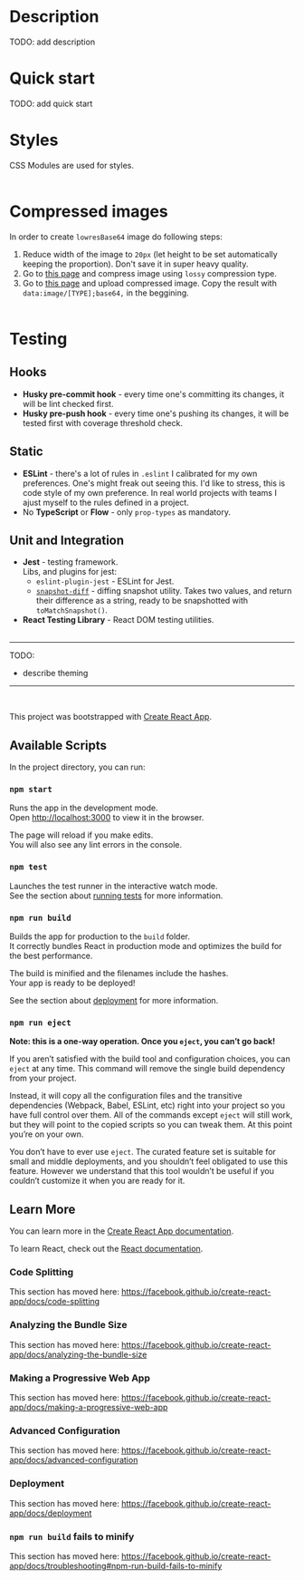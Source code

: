 # Description
TODO: add description

# Quick start
TODO: add quick start

# Styles
CSS Modules are used for styles.
<br><br>
# Compressed images
In order to create `lowresBase64` image do following steps:
1. Reduce width of the image to `20px` (let height to be set automatically keeping the proportion). Don't save it in super heavy quality.
2. Go to [this page](https://compressor.io/) and compress image using `lossy` compression type.
3. Go to [this page](https://elmah.io/tools/base64-image-encoder/) and upload compressed image. Copy the result with `data:image/[TYPE];base64,` in the beggining.
<br><br>

# Testing
## Hooks
- __Husky pre-commit hook__ - every time one's committing its changes, it will be lint checked first.
- __Husky pre-push hook__ - every time one's pushing its changes, it will be tested first with coverage threshold check.
## Static
- __ESLint__ - there's a lot of rules in `.eslint` I calibrated for my own preferences. One's might freak out seeing this. I'd like to stress, this is code style of my own preference. In real world projects with teams I ajust myself to the rules defined in a project.
- No __TypeScript__ or __Flow__ - only `prop-types` as mandatory.
## Unit and Integration
- __Jest__ - testing framework.
    <br>
    Libs, and plugins for jest:
    - `eslint-plugin-jest` - ESLint for Jest.
    - [`snapshot-diff`](https://github.com/jest-community/snapshot-diff) - diffing snapshot utility. Takes two values, and return their difference as a string, ready to be snapshotted with `toMatchSnapshot()`.
- __React Testing Library__ - React DOM testing utilities.
<br><br>
 
---

TODO:
- describe theming

---
<br>

This project was bootstrapped with [Create React App](https://github.com/facebook/create-react-app).

## Available Scripts

In the project directory, you can run:

### `npm start`

Runs the app in the development mode.<br>
Open [http://localhost:3000](http://localhost:3000) to view it in the browser.

The page will reload if you make edits.<br>
You will also see any lint errors in the console.

### `npm test`

Launches the test runner in the interactive watch mode.<br>
See the section about [running tests](https://facebook.github.io/create-react-app/docs/running-tests) for more information.

### `npm run build`

Builds the app for production to the `build` folder.<br>
It correctly bundles React in production mode and optimizes the build for the best performance.

The build is minified and the filenames include the hashes.<br>
Your app is ready to be deployed!

See the section about [deployment](https://facebook.github.io/create-react-app/docs/deployment) for more information.

### `npm run eject`

**Note: this is a one-way operation. Once you `eject`, you can’t go back!**

If you aren’t satisfied with the build tool and configuration choices, you can `eject` at any time. This command will remove the single build dependency from your project.

Instead, it will copy all the configuration files and the transitive dependencies (Webpack, Babel, ESLint, etc) right into your project so you have full control over them. All of the commands except `eject` will still work, but they will point to the copied scripts so you can tweak them. At this point you’re on your own.

You don’t have to ever use `eject`. The curated feature set is suitable for small and middle deployments, and you shouldn’t feel obligated to use this feature. However we understand that this tool wouldn’t be useful if you couldn’t customize it when you are ready for it.

## Learn More

You can learn more in the [Create React App documentation](https://facebook.github.io/create-react-app/docs/getting-started).

To learn React, check out the [React documentation](https://reactjs.org/).

### Code Splitting

This section has moved here: https://facebook.github.io/create-react-app/docs/code-splitting

### Analyzing the Bundle Size

This section has moved here: https://facebook.github.io/create-react-app/docs/analyzing-the-bundle-size

### Making a Progressive Web App

This section has moved here: https://facebook.github.io/create-react-app/docs/making-a-progressive-web-app

### Advanced Configuration

This section has moved here: https://facebook.github.io/create-react-app/docs/advanced-configuration

### Deployment

This section has moved here: https://facebook.github.io/create-react-app/docs/deployment

### `npm run build` fails to minify

This section has moved here: https://facebook.github.io/create-react-app/docs/troubleshooting#npm-run-build-fails-to-minify
